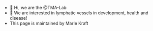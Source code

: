 - 👋 Hi, we are the @TMA-Lab
- 👀 We are interested in lymphatic vessels in development, health and disease!
- This page is maintained by Marle Kraft

<!---
TMA-Lab/TMA-Lab is a ✨ special ✨ repository because its `README.md` (this file) appears on your GitHub profile.
You can click the Preview link to take a look at your changes.
--->
